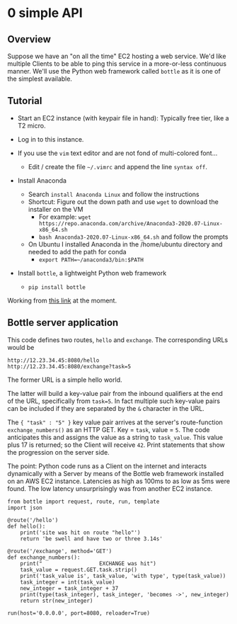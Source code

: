 # 0 simple API

## Overview

Suppose we have an "on all the time" EC2 hosting a web service. We'd like multiple Clients to be able to 
ping this service in a more-or-less continuous manner. We'll use the Python web framework called `bottle`
as it is one of the simplest available. 


## Tutorial

* Start an EC2 instance (with keypair file in hand): Typically free tier, like a T2 micro.
* Log in to this instance.


* If you use the `vim` text editor and are not fond of multi-colored font...
    * Edit / create the file `~/.vimrc` and append the line `syntax off`. 
 

* Install Anaconda
    * Search `install Anaconda Linux` and follow the instructions
    * Shortcut: Figure out the down path and use `wget` to download the installer on the VM
        * For example: `wget https://repo.anaconda.com/archive/Anaconda3-2020.07-Linux-x86_64.sh`
        * `bash Anaconda3-2020.07-Linux-x86_64.sh` and follow the prompts
    * On Ubuntu I installed Anaconda in the /home/ubuntu directory and needed to add the path for conda
        * `export PATH=~/anaconda3/bin:$PATH`


* Install `bottle`, a lightweight Python web framework
    * `pip install bottle`
    

Working from [this link](https://bottlepy.org/docs/dev/tutorial.html) at the moment. 



## Bottle server application

This code defines two routes, `hello` and `exchange`. The corresponding URLs would be 

```
http://12.23.34.45:8080/hello
http://12.23.34.45:8080/exchange?task=5
```

The former URL is a simple hello world. 

The latter will build a key-value pair from the inbound qualifiers at the end of the URL, 
specifically from `task=5`. In fact multiple such key-value pairs can be included if they are 
separated by the `&` character in the URL. 


The `{ "task" : "5" }` key value pair arrives at the server's route-function
`exchange_numbers()` as an HTTP GET. Key = `task`, value = `5`. The code 
anticipates this and assigns the value as a string to `task_value`. This value plus 17 
is returned; so the Client will receive `42`. 
Print statements that show the progression on the server side.


The point: Python code runs as a Client on the internet and interacts dynamically with a Server
by means of the Bottle web framework installed on an AWS EC2 instance. 
Latencies as high as 100ms to as low as 5ms were found. The low latency unsurprisingly
was from another EC2 instance.


```
from bottle import request, route, run, template
import json

@route('/hello')
def hello():
    print('site was hit on route "hello"')
    return 'be swell and have two or three 3.14s'

@route('/exchange', method='GET')
def exchange_numbers():
    print("                  EXCHANGE was hit")
    task_value = request.GET.task.strip()
    print('task_value is', task_value, 'with type', type(task_value))
    task_integer = int(task_value)
    new_integer = task_integer + 37
    print(type(task_integer), task_integer, 'becomes ->', new_integer)
    return str(new_integer)

run(host='0.0.0.0', port=8080, reloader=True)
```
